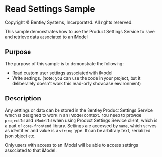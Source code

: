 # Read Settings Sample

Copyright © Bentley Systems, Incorporated. All rights reserved.

This sample demonstrates how to use the Product Settings Service to save and retrieve data associated to an iModel.

## Purpose

The purpose of this sample is to demonstrate the following:

* Read custom user settings associated with iModel
* Write settings. (note: you can use the code in your project, but it deliberately doesn't work this read-only showcase environment)

## Description

Any settings or data can be stored in the Bentley Product Settings Service which is designed to work in an iModel context. You need to provide `projectId` and `iModelId` when using Product Settings Service client, which is a part of `core-frontend` library. Settings are accessed by `name`, which serves as identifier, and value is a `string` type. It can be arbitrary text, serialized json object etc.

Only users with access to an iModel will be able to access settings associated to that iModel.
